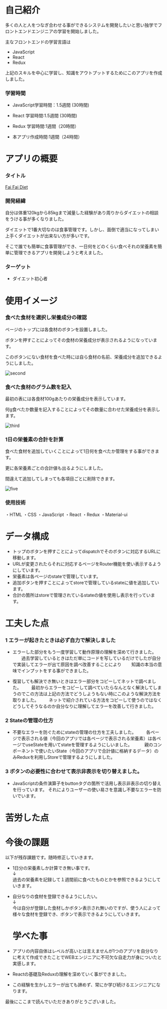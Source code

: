 # 自己紹介
多くの人と人をつなぎ合わせる事ができるシステムを開発したいと思い独学でフロントエンドエンジニアの学習を開始しました。

主なフロントエンドの学習言語は

* JavaScript
* React
* Redux

上記のスキルを中心に学習し、知識をアウトプットするためにこのアプリを作成しました。

### 学習時間

* JavaScript学習時間：1.5週間 (30時間)
* React 学習時間:1.5週間 (30時間)
* Redux 学習時間:1週間（20時間）

* 本アプリ作成時間:1週間（24時間）


# アプリの概要

### タイトル

[Fai Fai Diet](https://fai-fai-di.web.app/)

### 開発経緯

自分は体重120kgから85kgまで減量した経験があり周りからダイエットの相談をうける事が多くなりました。

ダイエットで1番大切なのは食事管理です。しかし、面倒で適当になってしまい上手くダイエットが出来ない方が多いです。

そこで誰でも簡単に食事管理ができ、一日何をどのくらい食べそれの栄養素を簡単に管理できるアプリを開発しようと考えました。

### ターゲット

* ダイエット初心者

# 使用イメージ

### 食べた食材を選択し栄養成分の確認

ページのトップには各食材のボタンを設置しました。

ボタンを押すことによってその食材の栄養成分が表示されるようになっています。

このボタンにない食材を食べた時には自ら食材の名前、栄養成分を追加できるようにしました。

![second](https://user-images.githubusercontent.com/78431096/110656900-ba79f680-8203-11eb-8473-6986bac4bcb1.gif)

### 食べた食材のグラム数を記入

最初の表には各食材100gあたりの栄養成分を表示しています。

何g食べたか数量を記入することによってその数量に合わせた栄養成分を表示します。

![third](https://user-images.githubusercontent.com/78431096/110660429-e6e34200-8206-11eb-84b4-75fae7dc10e6.gif)

### 1日の栄養素の合計を計算

食べた食材を追加していくことによって1日何を食べたか管理をする事ができます。

更に各栄養素ごとの合計値も出るようにしました。

間違えて追加してしまっても各項目ごとに削除できます。

![five](https://user-images.githubusercontent.com/78431096/110662843-3d518000-8209-11eb-8bfa-ade2c013d64b.gif)

### 使用技術

・HTML ・CSS ・JavaScript ・React ・Redux ・Material-ui 

# データ構成

* トップのボタンを押すことによってdispatchでそのボタンに対応するURLに移動します。
* URLが変更されたらそれに対応するページをRouter機能を使い表示するようにしています。
* 栄養素は各ページのstateで管理しています。
* 追加ボタンを押すことによってstoreで管理しているstateに値を追加しています。
* 合計の箇所はstoreで管理されているstateの値を使用し表示を行っています。

# 工夫した点

### 1 エラーが起きたときは必ず自力で解決しました

* エラーした部分をもう一度学習して動作原理の理解を深めて行きました。
　　過去学習しているときはただ単にコードを写しているだけでしたが自分で実装してエラーが出て原因を調べ改善することにより
　　知識の本当の意味でインプットをする事ができました。

* 復習しても解決でき無いときはエラー部分をコピーしてネットで調べました。
　　最初からエラーをコピーして調べていたらなんとなく解決してしまうのでこの方法は上記の方法でどうしようもない時にこのような解決方法を取りました。
　　ネットで紹介されている方法をコピーして使うのではなくどうしてそうなるのか自分なりに理解してエラーを改善して行きました。
  
### 2 Stateの管理の仕方

* 不要なエラーを防ぐためにstateの管理の仕方を工夫しました。
　　各ページで表示される値（今回のアプリでは各ページで表示される栄養素）は各ページでuseStateを用いてstateを管理するようにしいました。　
　　親のコンポーネントで使いたいState（今回のアプリで合計値に格納するデータ）のみReduxを利用しStoreで管理するようにしました。

### 3 ボタンの必要性に合わせて表示非表示を切り替えました。

* JavaScriptの条件演算子をbuttonタグの箇所で活用し表示非表示の切り替えを行っています。 
  それによりユーザーの使い易さを意識し不要なエラーを防いでいます。


# 苦労した点
  



# 今後の課題

以下が残存課題です。随時修正していきます。

* 1日分の栄養素しか計算でき無い事です。<br>
  ↓<br>
  過去の栄養素を記録して１週間前に食べたものとかを参照できるようにしていきます。<br>

* 自分なりの食材を登録できるようにしたい。<br>
  ↓ <br>
  今は自分が登録した食材しかボタン表示され無いのですが、使う人によって様々な食材を登録でき、ボタンで表示できるようにしていきます。
  
  # 学べた事
  
* アプリの内容自体はレベルが高いとは言えませんが1つのアプリを自分なりに考えて作成できたことでWEBエンジニアに不可欠な自走力が身についたと実感します。

* Reactの基礎及Reduxの理解を深めていく事ができました。

* この経験を生かしエラーが出ても諦めず、常にか学び続けるエンジニアになります。

最後にここまで読んでいただきありがとうございました。








